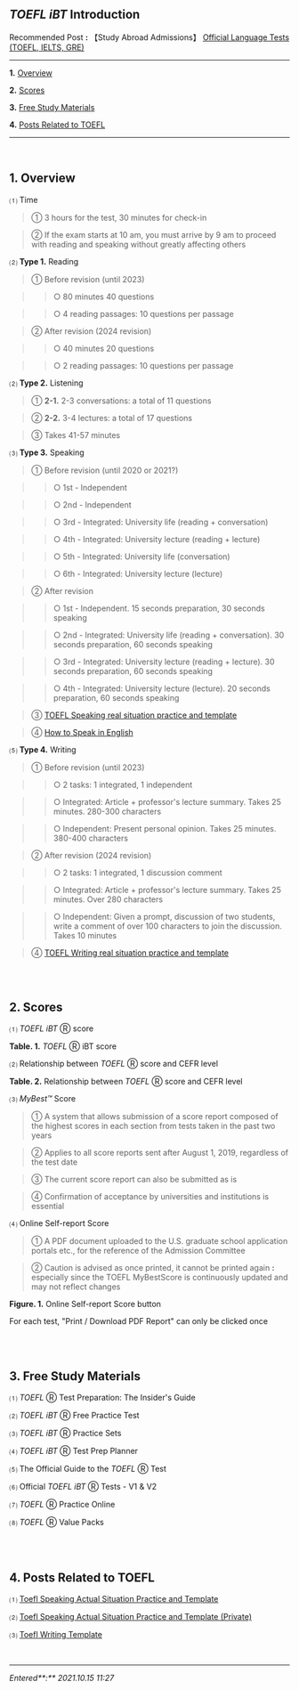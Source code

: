 ## _**TOEFL iBT**_ **Introduction**

Recommended Post **:** 【Study Abroad Admissions】 [Official Language Tests (TOEFL, IELTS, GRE)](https://jb243.github.io/pages/2249)

---

**1.** [Overview](#1-overview)

**2.** [Scores](#2-scores)

**3.** [Free Study Materials](#3-free-study-materials)

**4.** [Posts Related to TOEFL](#4-posts-related-to-toefl)

---

<br>

## **1\. Overview**

 ⑴ Time

> ① 3 hours for the test, 30 minutes for check-in

> ② If the exam starts at 10 am, you must arrive by 9 am to proceed with reading and speaking without greatly affecting others

 ⑵ **Type 1.** Reading

> ① Before revision (until 2023)

>> ○ 80 minutes 40 questions

>> ○ 4 reading passages: 10 questions per passage

> ② After revision (2024 revision)

>> ○ 40 minutes 20 questions

>> ○ 2 reading passages: 10 questions per passage

 ⑵ **Type 2.** Listening

> ① **2-1.** 2-3 conversations: a total of 11 questions

> ② **2-2.** 3-4 lectures: a total of 17 questions

> ③ Takes 41-57 minutes

 ⑶ **Type 3.** Speaking

> ① Before revision (until 2020 or 2021?)

>> ○ 1st - Independent

>> ○ 2nd - Independent

>> ○ 3rd - Integrated: University life (reading + conversation)

>> ○ 4th - Integrated: University lecture (reading + lecture)

>> ○ 5th - Integrated: University life (conversation)

>> ○ 6th - Integrated: University lecture (lecture)

> ② After revision

>> ○ 1st - Independent. 15 seconds preparation, 30 seconds speaking

>> ○ 2nd - Integrated: University life (reading + conversation). 30 seconds preparation, 60 seconds speaking

>> ○ 3rd - Integrated: University lecture (reading + lecture). 30 seconds preparation, 60 seconds speaking

>> ○ 4th - Integrated: University lecture (lecture). 20 seconds preparation, 60 seconds speaking

> ③ [TOEFL Speaking real situation practice and template](https://jb243.github.io/pages/1266)

> ④ [How to Speak in English](https://jb243.github.io/pages/2175)

 ⑸ **Type 4.** Writing

> ① Before revision (until 2023)

>> ○ 2 tasks: 1 integrated, 1 independent

>> ○ Integrated: Article + professor's lecture summary. Takes 25 minutes. 280-300 characters

>> ○ Independent: Present personal opinion. Takes 25 minutes. 380-400 characters

> ② After revision (2024 revision)

>> ○ 2 tasks: 1 integrated, 1 discussion comment

>> ○ Integrated: Article + professor's lecture summary. Takes 25 minutes. Over 280 characters

>> ○ Independent: Given a prompt, discussion of two students, write a comment of over 100 characters to join the discussion. Takes 10 minutes

> ④ [TOEFL Writing real situation practice and template](https://jb243.github.io/pages/1127)

<br>

<br>

## **2\. Scores**

 ⑴ _TOEFL iBT_ Ⓡ score

 **Table. 1.** _TOEFL_ Ⓡ iBT score

 ⑵ Relationship between _TOEFL_ Ⓡ score and CEFR level

 **Table. 2.** Relationship between _TOEFL_ Ⓡ score and CEFR level

 ⑶ _MyBest™_ Score

> ① A system that allows submission of a score report composed of the highest scores in each section from tests taken in the past two years

> ② Applies to all score reports sent after August 1, 2019, regardless of the test date

> ③ The current score report can also be submitted as is

> ④ Confirmation of acceptance by universities and institutions is essential

 ⑷ Online Self-report Score

> ① A PDF document uploaded to the U.S. graduate school application portals etc., for the reference of the Admission Committee

> ② Caution is advised as once printed, it cannot be printed again **:** especially since the TOEFL MyBestScore is continuously updated and may not reflect changes

 **Figure. 1.** Online Self-report Score button

 For each test, "Print / Download PDF Report" can only be clicked once

<br>

<br>

## **3\. Free Study Materials**

 ⑴ _TOEFL_ Ⓡ Test Preparation: The Insider's Guide

 ⑵ _TOEFL iBT_ Ⓡ Free Practice Test

 ⑶ _TOEFL iBT_ Ⓡ Practice Sets

 ⑷ _TOEFL iBT_ Ⓡ Test Prep Planner

 ⑸ The Official Guide to the _TOEFL_ Ⓡ Test

 ⑹ Official _TOEFL iBT_ Ⓡ Tests - V1 & V2

 ⑺ _TOEFL_ Ⓡ Practice Online

 ⑻ _TOEFL_ Ⓡ Value Packs

<br>

<br>

## **4\. Posts Related to TOEFL**

 ⑴ [Toefl Speaking Actual Situation Practice and Template](https://jb243.github.io/pages/1266)

 ⑵ [Toefl Speaking Actual Situation Practice and Template (Private)](https://jb243.github.io/pages/2211)

 ⑶ [Toefl Writing Template](https://jb243.github.io/pages/1127)

<br>

---

_Entered**:** 2021.10.15 11:27_
